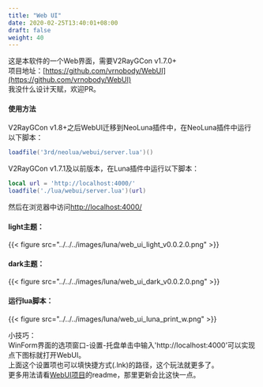 ```yaml
---
title: "Web UI"
date: 2020-02-25T13:40:01+08:00
draft: false
weight: 40
---
```


这是本软件的一个Web界面，需要V2RayGCon v1.7.0+  
项目地址：[https://github.com/vrnobody/WebUI](https://github.com/vrnobody/WebUI)  
我没什么设计天赋，欢迎PR。  

#### 使用方法
V2RayGCon v1.8+之后WebUI迁移到NeoLuna插件中，在NeoLuna插件中运行以下脚本：  
```lua
loadfile('3rd/neolua/webui/server.lua')()
```

V2RayGCon v1.7.1及以前版本，在Luna插件中运行以下脚本：  
```lua
local url = 'http://localhost:4000/'
loadfile('./lua/webui/server.lua')(url)
``` 
然后在浏览器中访问[http://localhost:4000/](http://localhost:4000/)  

#### light主题：  
{{< figure src="../../../images/luna/web_ui_light_v0.0.2.0.png" >}}

#### dark主题：  
{{< figure src="../../../images/luna/web_ui_dark_v0.0.2.0.png" >}}

#### 运行lua脚本：  
{{< figure src="../../../images/luna/web_ui_luna_print_w.png" >}}

小技巧：  
WinForm界面的选项窗口-设置-托盘单击中输入'http://localhost:4000'可以实现点下图标就打开WebUI。  
上面这个设置项也可以填快捷方式(.lnk)的路径，这个玩法就更多了。  
更多用法请看[WebUI项目](https://github.com/vrnobody/WebUI)的readme，那里更新会比这快一点。  